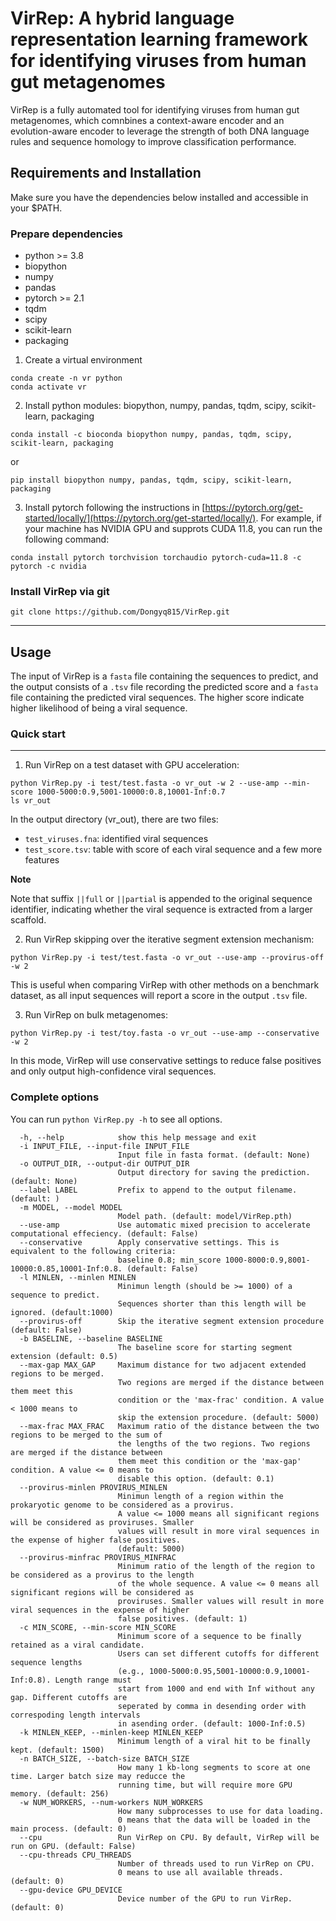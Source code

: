 # VirRep: A hybrid language representation learning framework for identifying viruses from human gut metagenomes
VirRep is a fully automated tool for identifying viruses from human gut metagenomes, 
which comnbines a context-aware encoder and an evolution-aware encoder to leverage the 
strength of both DNA language rules and sequence homology to improve classification performance.

## Requirements and Installation
Make sure you have the dependencies below installed and accessible in your $PATH.

### Prepare dependencies

- python >= 3.8
- biopython
- numpy
- pandas
- pytorch >= 2.1
- tqdm
- scipy
- scikit-learn
- packaging

1. Create a virtual environment
```
conda create -n vr python
conda activate vr
```

2. Install python modules: biopython, numpy, pandas, tqdm, scipy, scikit-learn, packaging
```
conda install -c bioconda biopython numpy, pandas, tqdm, scipy, scikit-learn, packaging
```
or

```
pip install biopython numpy, pandas, tqdm, scipy, scikit-learn, packaging
```

3. Install pytorch following the instructions in [https://pytorch.org/get-started/locally/](https://pytorch.org/get-started/locally/). 
For example, if your machine has NVIDIA GPU and supprots CUDA 11.8, you can run the following command:
```
conda install pytorch torchvision torchaudio pytorch-cuda=11.8 -c pytorch -c nvidia
```
### Install VirRep via git

```
git clone https://github.com/Dongyq815/VirRep.git
```
___

## Usage
The input of VirRep is a `fasta` file containing the sequences to predict, and the output consists of a `.tsv` file recording 
the predicted score and a `fasta` file containing the predicted viral sequences. The higher score indicate higher 
likelihood of being a viral sequence.  

### Quick start
***
1. Run VirRep on a test dataset with GPU acceleration:
```
python VirRep.py -i test/test.fasta -o vr_out -w 2 --use-amp --min-score 1000-5000:0.9,5001-10000:0.8,10001-Inf:0.7
ls vr_out
```

In the output directory (vr_out), there are two files:

- `test_viruses.fna`: identified viral sequences
- `test_score.tsv`: table with score of each viral sequence and a few more features

**Note**

Note that suffix `||full` or `||partial` is appended to the original sequence identifier, 
indicating whether the viral sequence is extracted from a larger scaffold.

2. Run VirRep skipping over the iterative segment extension mechanism:
```
python VirRep.py -i test/test.fasta -o vr_out --use-amp --provirus-off -w 2
```

This is useful when comparing VirRep with other methods on a benchmark dataset, 
as all input sequences will report a score in the output `.tsv` file.

3. Run VirRep on bulk metagenomes:
```
python VirRep.py -i test/toy.fasta -o vr_out --use-amp --conservative -w 2
```
In this mode, VirRep will use conservative settings to reduce false positives and only output high-confidence 
viral sequences.

### Complete options
You can run `python VirRep.py -h` to see all options.

```
  -h, --help            show this help message and exit
  -i INPUT_FILE, --input-file INPUT_FILE
                        Input file in fasta format. (default: None)
  -o OUTPUT_DIR, --output-dir OUTPUT_DIR
                        Output directory for saving the prediction. (default: None)
  --label LABEL         Prefix to append to the output filename. (default: )
  -m MODEL, --model MODEL
                        Model path. (default: model/VirRep.pth)
  --use-amp             Use automatic mixed precision to accelerate computational effeciency. (default: False)
  --conservative        Apply conservative settings. This is equivalent to the following criteria: 
                        baseline 0.8; min_score 1000-8000:0.9,8001-10000:0.85,10001-Inf:0.8. (default: False)
  -l MINLEN, --minlen MINLEN
                        Minimun length (should be >= 1000) of a sequence to predict. 
                        Sequences shorter than this length will be ignored. (default:1000)
  --provirus-off        Skip the iterative segment extension procedure (default: False)
  -b BASELINE, --baseline BASELINE
                        The baseline score for starting segment extension (default: 0.5)
  --max-gap MAX_GAP     Maximum distance for two adjacent extended regions to be merged. 
                        Two regions are merged if the distance between them meet this 
                        condition or the 'max-frac' condition. A value < 1000 means to 
                        skip the extension procedure. (default: 5000)
  --max-frac MAX_FRAC   Maximum ratio of the distance between the two regions to be merged to the sum of 
                        the lengths of the two regions. Two regions are merged if the distance between 
                        them meet this condition or the 'max-gap' condition. A value <= 0 means to 
                        disable this option. (default: 0.1)
  --provirus-minlen PROVIRUS_MINLEN
                        Minimun length of a region within the prokaryotic genome to be considered as a provirus. 
                        A value <= 1000 means all significant regions will be considered as proviruses. Smaller 
                        values will result in more viral sequences in the expense of higher false positives. 
                        (default: 5000)
  --provirus-minfrac PROVIRUS_MINFRAC
                        Minimum ratio of the length of the region to be considered as a provirus to the length 
                        of the whole sequence. A value <= 0 means all significant regions will be considered as 
                        proviruses. Smaller values will result in more viral sequences in the expense of higher 
                        false positives. (default: 1)
  -c MIN_SCORE, --min-score MIN_SCORE
                        Minimum score of a sequence to be finally retained as a viral candidate. 
                        Users can set different cutoffs for different sequence lengths 
                        (e.g., 1000-5000:0.95,5001-10000:0.9,10001-Inf:0.8). Length range must 
                        start from 1000 and end with Inf without any gap. Different cutoffs are 
                        seperated by comma in desending order with correspoding length intervals 
                        in asending order. (default: 1000-Inf:0.5)
  -k MINLEN_KEEP, --minlen-keep MINLEN_KEEP
                        Minimum length of a viral hit to be finally kept. (default: 1500)
  -n BATCH_SIZE, --batch-size BATCH_SIZE
                        How many 1 kb-long segments to score at one time. Larger batch size may reducce the 
                        running time, but will require more GPU memory. (default: 256)
  -w NUM_WORKERS, --num-workers NUM_WORKERS
                        How many subprocesses to use for data loading. 
                        0 means that the data will be loaded in the main process. (default: 0)
  --cpu                 Run VirRep on CPU. By default, VirRep will be run on GPU. (default: False)
  --cpu-threads CPU_THREADS
                        Number of threads used to run VirRep on CPU. 
                        0 means to use all available threads. (default: 0)
  --gpu-device GPU_DEVICE
                        Device number of the GPU to run VirRep. (default: 0)              
```
